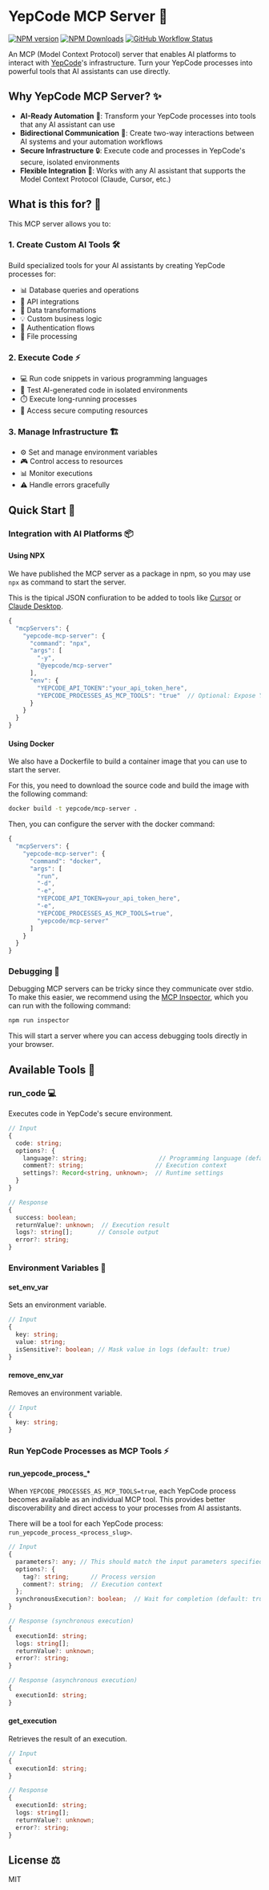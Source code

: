 # YepCode MCP Server 🤖

[![NPM version](https://img.shields.io/npm/v/@yepcode/mcp-server.svg)](https://npmjs.org/package/@yepcode/mcp-server)
[![NPM Downloads](https://img.shields.io/npm/dm/@yepcode/mcp-server)](https://www.npmjs.com/package/@yepcode/mcp-server)
[![GitHub Workflow Status](https://img.shields.io/github/actions/workflow/status/yepcode/mcp-server-js/branches-main.yml)](https://github.com/yepcode/mcp-server-js/actions)

An MCP (Model Context Protocol) server that enables AI platforms to interact with [YepCode](https://yepcode.io)'s infrastructure. Turn your YepCode processes into powerful tools that AI assistants can use directly.

## Why YepCode MCP Server? ✨

- **AI-Ready Automation** 🧠: Transform your YepCode processes into tools that any AI assistant can use
- **Bidirectional Communication** 🔄: Create two-way interactions between AI systems and your automation workflows
- **Secure Infrastructure** 🔒: Execute code and processes in YepCode's secure, isolated environments
- **Flexible Integration** 🔌: Works with any AI assistant that supports the Model Context Protocol (Claude, Cursor, etc.)

## What is this for? 🎯

This MCP server allows you to:

### 1. Create Custom AI Tools 🛠️

Build specialized tools for your AI assistants by creating YepCode processes for:

- 📊 Database queries and operations
- 🔗 API integrations
- 🔄 Data transformations
- 💡 Custom business logic
- 🔑 Authentication flows
- 📁 File processing

### 2. Execute Code ⚡

- 💻 Run code snippets in various programming languages
- 🧪 Test AI-generated code in isolated environments
- ⏱️ Execute long-running processes
- 🔐 Access secure computing resources

### 3. Manage Infrastructure 🏗️

- ⚙️ Set and manage environment variables
- 🎮 Control access to resources
- 📊 Monitor executions
- ⚠️ Handle errors gracefully

## Quick Start 🚀

### Integration with AI Platforms 📦

#### Using NPX

We have published the MCP server as a package in npm, so you may use `npx` as command to start the server.

This is the tipical JSON confiuration to be added to tools like [Cursor](https://cursor.sh) or [Claude Desktop](https://www.anthropic.com/news/claude-desktop).

```typescript
{
  "mcpServers": {
    "yepcode-mcp-server": {
      "command": "npx",
      "args": [
        "-y",
        "@yepcode/mcp-server"
      ],
      "env": {
        "YEPCODE_API_TOKEN":"your_api_token_here",
        "YEPCODE_PROCESSES_AS_MCP_TOOLS": "true"  // Optional: Expose YepCode processes as individual MCP tools
      }
    }
  }
}
```

#### Using Docker

We also have a Dockerfile to build a container image that you can use to start the server.

For this, you need to download the source code and build the image with the following command:

```bash
docker build -t yepcode/mcp-server .
```

Then, you can configure the server with the docker command:

```typescript
{
  "mcpServers": {
    "yepcode-mcp-server": {
      "command": "docker",
      "args": [
        "run",
        "-d",
        "-e",
        "YEPCODE_API_TOKEN=your_api_token_here",
        "-e",
        "YEPCODE_PROCESSES_AS_MCP_TOOLS=true",
        "yepcode/mcp-server"
      ]
    }
  }
}
```

### Debugging 🧪

Debugging MCP servers can be tricky since they communicate over stdio. To make this easier, we recommend using the [MCP Inspector](https://github.com/modelcontextprotocol/inspector), which you can run with the following command:

```bash
npm run inspector
```

This will start a server where you can access debugging tools directly in your browser.

## Available Tools 🧰

### run_code 💻

Executes code in YepCode's secure environment.

```typescript
// Input
{
  code: string;
  options?: {
    language?: string;                    // Programming language (default: 'javascript')
    comment?: string;                    // Execution context
    settings?: Record<string, unknown>;  // Runtime settings
  }
}

// Response
{
  success: boolean;
  returnValue?: unknown;  // Execution result
  logs?: string[];       // Console output
  error?: string;
}
```

### Environment Variables 🔐

#### set_env_var

Sets an environment variable.

```typescript
// Input
{
  key: string;
  value: string;
  isSensitive?: boolean; // Mask value in logs (default: true)
}
```

#### remove_env_var

Removes an environment variable.

```typescript
// Input
{
  key: string;
}
```

### Run YepCode Processes as MCP Tools ⚡

#### run_yepcode_process_*

When `YEPCODE_PROCESSES_AS_MCP_TOOLS=true`, each YepCode process becomes available as an individual MCP tool. This provides better discoverability and direct access to your processes from AI assistants.

There will be a tool for each YepCode process: `run_yepcode_process_<process_slug>`.

```typescript
// Input
{
  parameters?: any; // This should match the input parameters specified in the process
  options?: {
    tag?: string;      // Process version
    comment?: string;  // Execution context
  };
  synchronousExecution?: boolean;  // Wait for completion (default: true)
}

// Response (synchronous execution)
{
  executionId: string;
  logs: string[];
  returnValue?: unknown;
  error?: string;
}

// Response (asynchronous execution)
{
  executionId: string;
}
```

#### get_execution

Retrieves the result of an execution.

```typescript
// Input
{
  executionId: string;
}

// Response
{
  executionId: string;
  logs: string[];
  returnValue?: unknown;
  error?: string;
}
```

## License ⚖️

MIT
